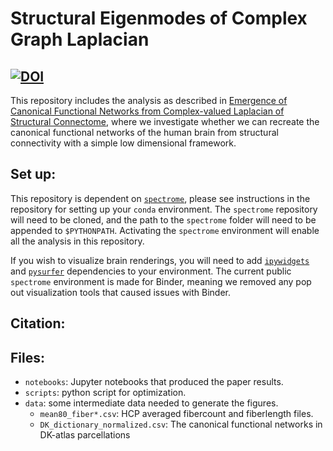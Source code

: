 # Structural Eigenmodes of Complex Graph Laplacian
[![DOI](https://zenodo.org/badge/235454805.svg)](https://zenodo.org/badge/latestdoi/235454805)
---
This repository includes the analysis as described in [Emergence of Canonical Functional Networks from Complex-valued Laplacian of Structural Connectome](https://www.biorxiv.org/content/10.1101/2020.09.16.300384v1), where we investigate whether we can recreate the canonical functional networks of the human brain from structural connectivity with a simple low dimensional framework. 

## Set up:
This repository is dependent on [`spectrome`](https://github.com/Raj-Lab-UCSF/spectrome), please see instructions in the repository for setting up your `conda` environment. The `spectrome` repository will need to be cloned, and the path to the `spectrome` folder will need to be appended to `$PYTHONPATH`. Activating the `spectrome` environment will enable all the analysis in this repository.

If you wish to visualize brain renderings, you will need to add [`ipywidgets`](https://ipywidgets.readthedocs.io/en/latest/) and [`pysurfer`](https://pysurfer.github.io/#more-information) dependencies to your environment. The current public `spectrome` environment is made for Binder, meaning we removed any pop out visualization tools that caused issues with Binder. 

## Citation:


## Files:
 - `notebooks`: Jupyter notebooks that produced the paper results.
 - `scripts`: python script for optimization. 
 - `data`: some intermediate data needed to generate the figures.
    - `mean80_fiber*.csv`: HCP averaged fibercount and fiberlength files. 
    - `DK_dictionary_normalized.csv`: The canonical functional networks in DK-atlas parcellations